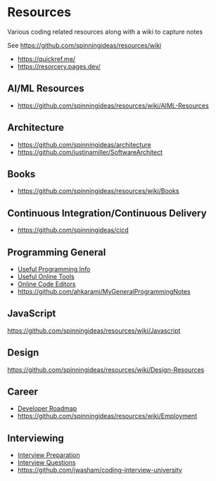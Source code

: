# Resources

Various coding related resources along with a wiki to capture notes 

See https://github.com/spinningideas/resources/wiki

 - https://quickref.me/
 - https://resorcery.pages.dev/

## AI/ML Resources

- https://github.com/spinningideas/resources/wiki/AIML-Resources

## Architecture

- https://github.com/spinningideas/architecture
- https://github.com/justinamiller/SoftwareArchitect

## Books

- https://github.com/spinningideas/resources/wiki/Books

## Continuous Integration/Continuous Delivery

- https://github.com/spinningideas/cicd

## Programming General

- [Useful Programming Info](https://github.com/spinningideas/resources/wiki/Useful-Programming-Info)
- [Useful Online Tools](https://github.com/spinningideas/resources/wiki/Useful-Online-Tools)
- [Online Code Editors](https://github.com/spinningideas/resources/wiki/Online-Code-Editors)
- https://github.com/ahkarami/MyGeneralProgrammingNotes

## JavaScript

https://github.com/spinningideas/resources/wiki/Javascript

## Design 

https://github.com/spinningideas/resources/wiki/Design-Resources

## Career

- [Developer Roadmap](https://github.com/kamranahmedse/developer-roadmap)
- https://github.com/spinningideas/resources/wiki/Employment

## Interviewing 

- [Interview Preparation](https://github.com/spinningideas/resources/wiki/Interview-Preparation)
- [Interview Questions](https://github.com/spinningideas/resources/wiki/Interview-Questions)
- https://github.com/jwasham/coding-interview-university



 
 
 

